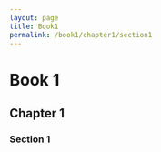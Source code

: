 ```yaml
---
layout: page
title: Book1
permalink: /book1/chapter1/section1
---
```

# Book 1

## Chapter 1

### Section 1


